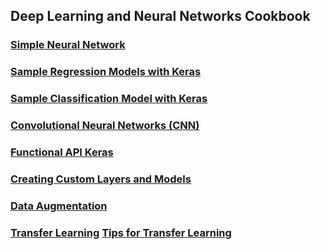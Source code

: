 ## Deep Learning and Neural Networks Cookbook

### [Simple Neural Network](neural_network.ipynb)

### [Sample Regression Models with Keras](keras_regression_nn_template.ipynb)

### [Sample Classification Model with Keras](keras_classification_nn_template.ipynb)

### [Convolutional Neural Networks (CNN)](cnn.ipynb)

### [Functional API Keras](functional_api_keras.ipynb)

### [Creating Custom Layers and Models](custom_layers_and_models.ipynb)

### [Data Augmentation](data_augmentation.ipynb)

### [Transfer Learning](transfer_learning.ipynb) [Tips for Transfer Learning](tips_for_transfer_learning.png)
